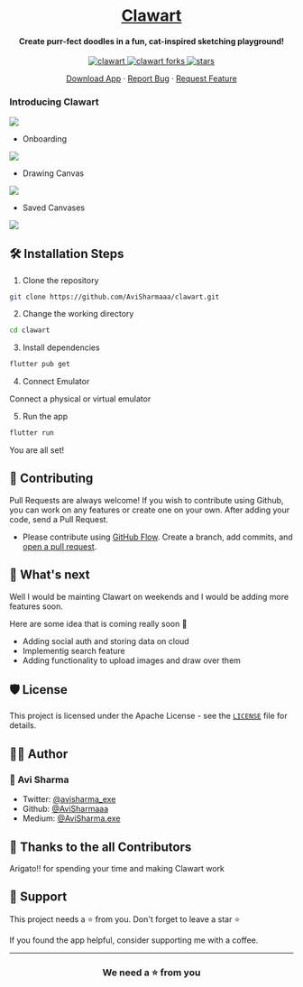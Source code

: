 <p align="center">
  <a href="">
   <h1 align="center">Clawart </h1>
  </a>
</p>

<h4 align="center"> Create purr-fect doodles in a fun, cat-inspired sketching playground! </h4>

<p align="center">
<a href="https://github.com/AviSharmaaa/clawart/tree/main/LICENSE" target="blank">
<img src="https://img.shields.io/github/license/AviSharmaaa/clawart?style=flat-square" alt="clawart" />
</a>
<a href="https://github.com/AviSharmaaa/clawart/fork" target="blank">
<img src="https://img.shields.io/github/forks/AviSharmaaa/clawart?style=flat-square" alt="clawart forks"/>
</a>
<a href="https://github.com/AviSharmaaa/clawart/stargazers" target="blank">
<img src="https://img.shields.io/github/stars/AviSharmaaa/clawart?style=flat-square" alt=" stars"/>
</a>

</p>

<p align="center">
    <a href="" target="blank">Download App</a> <!--TODO: Add playstore link -->
    ·
    <a href="https://github.com/AviSharmaaa/clawart/issues/new/choose">Report Bug</a>
    ·
    <a href="https://github.com/AviSharmaaa/clawart/issues/new/choose">Request Feature</a>
</p>

### Introducing Clawart 

<img align="center" src="readme-assets\banner.png"/>

- Onboarding
<img src="readme-assets\onboarding.png"/>

- Drawing Canvas
<img src="readme-assets\drawing_canvas.png" />

- Saved Canvases
<img src="readme-assets\saved_canvases.png" />

## 🛠️ Installation Steps

1. Clone the repository

```bash
git clone https://github.com/AviSharmaaa/clawart.git
```

2. Change the working directory

```bash
cd clawart
```

3. Install dependencies

```bash
flutter pub get
```

4. Connect Emulator

Connect a physical or virtual emulator

5. Run the app

```bash
flutter run
```

You are all set!

## 🍰 Contributing

Pull Requests are always welcome!
If you wish to contribute using Github, you can work on any features or create one on your own. After adding your code, send a Pull Request.

- Please contribute using [GitHub Flow](https://guides.github.com/introduction/flow). Create a branch, add commits, and [open a pull request](https://github.com/AviSharmaaa/clawart/compare).

## 🌈 What's next

Well I would be mainting Clawart on weekends  and I would be adding more features soon.

Here are some idea that is coming really soon 👀

- Adding social auth and storing data on cloud
- Implementig search feature
- Adding functionality to upload images and draw over them

## 🛡️ License

This project is licensed under the Apache License - see the [`LICENSE`](LICENSE) file for details.

## 👨‍💻 Author

### 👤 Avi Sharma

- Twitter: [@avisharma_exe](https://twitter.com/avisharma_exe)
- Github: [@AviSharmaaa](https://github.com/AviSharmaaa)
- Medium: [@AviSharma.exe](https://medium.com/@AviSharma.exe)

## 💪 Thanks to the all Contributors

Arigato!! for spending your time and making Clawart work

## 🙏 Support

This project needs a ⭐️ from you. Don't forget to leave a star ⭐️

If you found the app helpful, consider supporting me with a coffee.

---

<h3 align="center">
We need a ⭐️ from you
</h3>